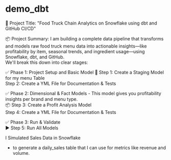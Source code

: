 # demo_dbt  
🧠 Project Title:
"Food Truck Chain Analytics on Snowflake using dbt and GitHub CI/CD"

📦 Project Summary:
I am building a complete data pipeline that transforms and models raw food truck menu data into actionable insights—like profitability by item, seasonal trends, and ingredient usage—using Snowflake, dbt, and GitHub.  
We'll break this down into clear stages:  

✅ Phase 1: Project Setup and Basic Model
🔧 Step 1: Create a Staging Model for my menu Table  
   Step 2: Create a YML File for Documentation & Tests

✅ Phase 2: Dimensional & Fact Models - This model gives you profitability insights per brand and menu type.  
📦 Step 3: Create a Profit Analysis Model  
Step 4: Create a YML File for Documentation & Tests  

✅ Phase 3: Run & Validate  
▶️ Step 5: Run All Models

I Simulated Sales Data in Snowflake
- to generate a daily_sales table that I can use for metrics like revenue and volume.
